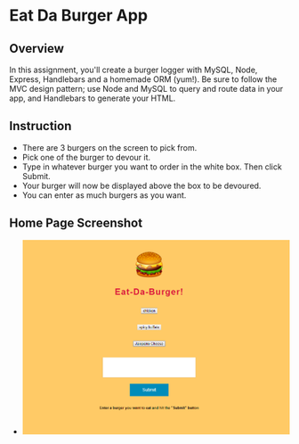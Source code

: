 # Eat Da Burger App
## Overview

In this assignment, you'll create a burger logger with MySQL, Node, Express, Handlebars and a homemade ORM (yum!). Be sure to follow the MVC design pattern; use Node and MySQL to query and route data in your app, and Handlebars to generate your HTML.

## Instruction
* There are 3 burgers on the screen to pick from.
* Pick one of the burger to devour it.
* Type in whatever burger you want to order in the white box. Then click Submit.
* Your burger will now be displayed above the box to be devoured. 
* You can enter as much burgers as you want.

## Home Page Screenshot
* ![home Page screenshot](public/assets/img/homepage.png)